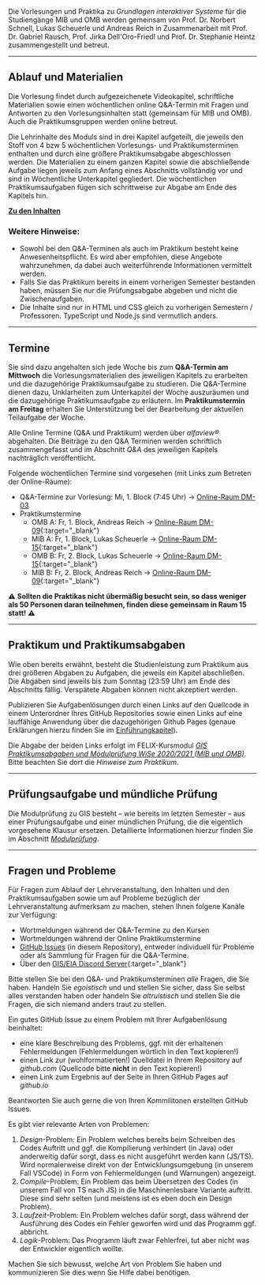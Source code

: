 Die Vorlesungen und Praktika zu *Grundlagen interaktiver Systeme* für die Studiengänge MIB und OMB werden gemeinsam von Prof. Dr. Norbert Schnell, Lukas Scheuerle und Andreas Reich in Zusammenarbeit mit Prof. Dr. Gabriel Rausch, Prof. Jirka Dell'Oro-Friedl und Prof. Dr. Stephanie Heintz zusammengestellt und betreut.

---

## Ablauf und Materialien

Die Vorlesung findet durch aufgezeichenete Videokapitel, schriftliche Materialien sowie einen wöchentlichen online Q&A-Termin mit Fragen und Antworten zu den Vorlesungsinhalten statt (gemeinsam für MIB und OMB). Auch die Praktikumsgruppen werden online betreut.

Die Lehrinhalte des Moduls sind in drei Kapitel aufgeteilt, die jeweils den Stoff von 4 bzw 5 wöchentlichen Vorlesungs- und Praktikumsterminen enthalten und durch eine größere Praktikumsabgabe abgeschlossen werden. Die Materialien zu einem ganzen Kapitel sowie die abschließende Aufgabe liegen jeweils zum Anfang eines Abschnitts vollständig vor und sind in Wöchentliche Unterkapitel gegliedert. Die wöchentlichen Praktikumsaufgaben fügen sich schrittweise zur Abgabe am Ende des Kapitels hin.

**[Zu den Inhalten](content)**

### Weitere Hinweise:
- Sowohl bei den Q&A-Terminen als auch im Praktikum besteht keine Anwesenheitspflicht. Es wird aber empfohlen, diese Angebote wahrzunehmen, da dabei auch weiterführende Informationen vermittelt werden.
- Falls Sie das Praktikum bereits in einem vorherigen Semester bestanden haben, müssen Sie nur die Prüfungsabgabe abgeben und nicht die Zwischenaufgaben.
- Die Inhalte sind nur in HTML und CSS gleich zu vorherigen Semestern / Professoren. TypeScript und Node.js sind vermutlich anders.

---

## Termine

Sie sind dazu angehalten sich jede Woche bis zum **Q&A-Termin am Mittwoch** die Vorlesungsmaterialien des jeweiligen Kapitels zu erarbeiten und die dazugehörige Praktikumsaufgabe zu studieren. Die Q&A-Termine dienen dazu, Unklarheiten zum Unterkapitel der Woche auszuräumen und die dazugehörige Praktikumsaufgabe zu erläutern. Im **Praktikumstermin am Freitag** erhalten Sie Unterstützung bei der Bearbeitung der aktuellen Teilaufgabe der Woche.

Alle Online Termine (Q&A und Praktikum) werden über *alfaview&reg;* abgehalten. Die Beiträge zu den Q&A Terminen werden schriftlich zusammengefasst und im Abschnitt *Q&A* des jeweiligen Kapitels nachträglich veröffentlicht.

Folgende wöchentlichen Termine sind vorgesehen (mit Links zum Betreten der Online-Räume):  
- Q&A-Termine zur Vorlesung: Mi, 1. Block (7:45 Uhr) → [Online-Raum DM-03](https://rooms.hs-furtwangen.de/rooms/dm03)
- Praktikumstermine
  - OMB A: Fr, 1. Block, Andreas Reich → [Online-Raum DM-09](https://rooms.hs-furtwangen.de/rooms/dm09){:target="_blank"}
  - MIB A: Fr, 1. Block, Lukas Scheuerle → [Online-Raum DM-15](https://rooms.hs-furtwangen.de/rooms/dm15){:target="_blank"}
  - OMB B: Fr, 2. Block, Lukas Scheuerle → [Online-Raum DM-15](https://rooms.hs-furtwangen.de/rooms/dm15){:target="_blank"}
  - MIB B: Fr, 2. Block, Andreas Reich → [Online-Raum DM-09](https://rooms.hs-furtwangen.de/rooms/dm09){:target="_blank"}

⚠ **Sollten die Praktikas nicht übermäßig besucht sein, so dass weniger als 50 Personen daran teilnehmen, finden diese gemeinsam in Raum 15 statt!** ⚠

---

## Praktikum und Praktikumsabgaben

Wie oben bereits erwähnt, besteht die Studienleistung zum Praktikum aus drei größeren Abgaben zu Aufgaben, die jeweils ein Kapitel abschließen. Die Abgaben sind jeweils bis zum Sonntag (23:59 Uhr) am Ende des Abschnitts fällig. Verspätete Abgaben können nicht akzeptiert werden.

Publizieren Sie Aufgabenlösungen durch einen Links auf den Quellcode in einem Unterordner Ihres GitHub Repositories sowie einen Links auf eine lauffähige Anwendung über die dazugehörigen Github Pages (genaue Erklärungen hierzu finden Sie im [Einführungkapitel](content/L1.1)).

Die Abgabe der beiden Links erfolgt im FELIX-Kursmodul [*GIS Praktikumsabgaben und Modulprüfung WiSe 2020/2021 (MIB und OMB)*](https://felix.hs-furtwangen.de/auth/RepositoryEntry/3994517970). Bitte beachten Sie dort die *Hinweise zum Praktikum*.

---

## Prüfungsaufgabe und mündliche Prüfung

Die Modulprüfung zu GIS besteht – wie bereits im letzten Semester – aus einer Prüfungsaufgabe und einer mündlichen Prüfung, die die eigentlich vorgesehene Klausur ersetzen. Detaillierte Informationen hierzur finden Sie im Abschnitt [*Modulprüfung*](final).

---

## Fragen und Probleme

Für Fragen zum Ablauf der Lehrveranstaltung, den Inhalten und den Praktikumsaufgaben sowie um auf Probleme bezüglich der Lehrveranstaltung aufmerksam zu machen, stehen Ihnen folgene Kanäle zur Verfügung:
- Wortmeldungen während der Q&A-Termine zu den Kursen
- Wortmeldungen während der Online Praktikumstermine
- [GitHub Issues](https://github.com/hs-furtwangen/GIS-SoSe-2021/issues) (in diesem Repository), entweder individuell für Probleme oder als Sammlung für Fragen für die Q&A-Termine.
- Über den [GIS/EIA Discord Server](https://discord.gg/KpHqEUF){:target="_blank"}

Bitte stellen Sie bei den Q&A- und Praktikumsterminen *alle* Fragen, die Sie haben. Handeln Sie *egoistisch* und und stellen Sie sicher, dass Sie selbst alles verstanden haben oder handeln Sie *altruistisch* und stellen Sie die Fragen, die sich niemand anders traut zu stellen.

Ein gutes GitHub Issue zu einem Problem mit Ihrer Aufgabenlösung beinhaltet:
  - eine klare Beschreibung des Problems, ggf. mit der erhaltenen Fehlermeldungen (Fehlermeldungen wörtlich in den Text kopieren!)
  - einen Link zur (wohlformatierten!) Quelldatei in Ihrem Repository auf *github.com* (Quellcode bitte **nicht** in den Text kopieren!)
  - einen Link zum Ergebnis auf der Seite in Ihren GitHub Pages auf *github.io*

Beantworten Sie auch gerne die von Ihren Kommilitonen erstellten GitHub Issues.

Es gibt vier relevante Arten von Problemen:

1. *Design*-Problem: Ein Problem welches bereits beim Schreiben des Codes Auftritt und ggf. die Kompilierung verhindert (in Java) oder anderweitig dafür sorgt, dass es nicht ausgeführt werden kann (JS/TS). Wird normalerweise direkt von der Entwicklungsumgebung (in unserem Fall VSCode) in Form von Fehlermeldungen (und Warnungen) angezeigt.
2. *Compile*-Problem: Ein Problem das beim Übersetzen des Codes (in unserem Fall von TS nach JS) in die Maschinenlesbare Variante auftritt. Diese sind sehr selten (und meistens ist es eben doch ein Design Problem).
3. *Laufzeit*-Problem: Ein Problem welches dafür sorgt, dass während der Ausführung des Codes ein Fehler geworfen wird und das Programm ggf. abbricht.
4. *Logik*-Problem: Das Programm läuft zwar Fehlerfrei, tut aber nicht was der Entwickler eigentlich wollte.

Machen Sie sich bewusst, welche Art von Problem Sie haben und kommunizieren Sie dies wenn Sie Hilfe dabei benötigen.